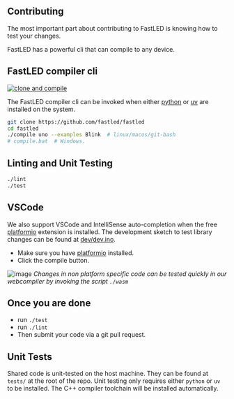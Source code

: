 ## Contributing

The most important part about contributing to FastLED is knowing how to test your changes.

FastLED has a powerful cli that can compile to any device. 

## FastLED compiler cli

[![clone and compile](https://github.com/FastLED/FastLED/actions/workflows/build_default.yml/badge.svg)](https://github.com/FastLED/FastLED/actions/workflows/build_default.yml)

The FastLED compiler cli can be invoked when either [python](https://www.python.org/downloads/) or [uv](https://github.com/astral-sh/uv) are installed on the system.

```bash (MacOS/Linux, windows us git-bsh or compile.bat)
git clone https://github.com/fastled/fastled
cd fastled
./compile uno --examples Blink  # linux/macos/git-bash
# compile.bat  # Windows.
```

## Linting and Unit Testing

```bash
./lint
./test
````

## VSCode

We also support VSCode and IntelliSense auto-completion when the free [platformio](https://marketplace.visualstudio.com/items?itemName=platformio.platformio-ide) extension is installed. The development sketch to test library changes can be found at [dev/dev.ino](dev/dev.ino).

 * Make sure you have [platformio](https://marketplace.visualstudio.com/items?itemName=platformio.platformio-ide) installed.
 * Click the compile button.

![image](https://github.com/user-attachments/assets/616cc35b-1736-4bb0-b53c-468580be66f4)
*Changes in non platform specific code can be tested quickly in our webcompiler by invoking the script `./wasm`*


## Once you are done
  * run `./test`
  * run `./lint`
  * Then submit your code via a git pull request.

## Unit Tests

Shared code is unit-tested on the host machine. They can be found at `tests/` at the root of the repo. Unit testing only requires either `python` or `uv` to be installed. The C++ compiler toolchain will be installed automatically.
